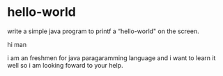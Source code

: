 # hello-world
write a simple java program to printf a “hello-world" on the screen.

hi man 

i am an freshmen for java paragaramming language and i want to learn it well
so i am looking foward to your help.
